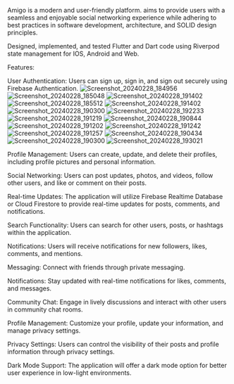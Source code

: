 Amigo is a modern and user-friendly platform. aims to provide users with a seamless and enjoyable social networking experience while adhering to best practices in software development, architecture, and SOLID design principles.

 Designed, implemented, and tested Flutter and Dart code using Riverpod state management for IOS, Android and Web.

Features:

User Authentication: Users can sign up, sign in, and sign out securely using Firebase Authentication.
![Screenshot_20240228_184956](https://github.com/seven1106/FlutterFirebaseSocialApp/assets/115769594/0befd219-6198-4796-bcd7-f71a585c9c3d)
![Screenshot_20240228_185048](https://github.com/seven1106/FlutterFirebaseSocialApp/assets/115769594/ae197d71-1389-4817-a4c3-d636d57de26d)
![Screenshot_20240228_191402](https://github.com/seven1106/FlutterFirebaseSocialApp/assets/115769594/c8b64622-100c-4776-a742-6fbbb8226889)
![Screenshot_20240228_185512](https://github.com/seven1106/FlutterFirebaseSocialApp/assets/115769594/750ed8d4-322c-40fb-9d79-49a0e6e30c0e)
![Screenshot_20240228_191402](https://github.com/seven1106/FlutterFirebaseSocialApp/assets/115769594/73b529fb-87ea-439f-a1f9-1989c1cddbb0)
![Screenshot_20240228_190300](https://github.com/seven1106/FlutterFirebaseSocialApp/assets/115769594/9d600bae-4715-486d-ac84-6eadc8dcbef1)
![Screenshot_20240228_192233](https://github.com/seven1106/FlutterFirebaseSocialApp/assets/115769594/41c60ef7-2e60-4c96-b8f4-2e295fc8e9e4)
![Screenshot_20240228_191219](https://github.com/seven1106/FlutterFirebaseSocialApp/assets/115769594/1ad83913-6a4f-4905-85ef-67bc372504cb)
![Screenshot_20240228_190844](https://github.com/seven1106/FlutterFirebaseSocialApp/assets/115769594/4508fd58-40d6-4bf1-a5a5-8145caff03a6)
![Screenshot_20240228_191202](https://github.com/seven1106/FlutterFirebaseSocialApp/assets/115769594/01a4a62b-5a52-4dea-99ed-666f75224498)
![Screenshot_20240228_191242](https://github.com/seven1106/FlutterFirebaseSocialApp/assets/115769594/a1c663e4-067d-4a6f-8d77-bdad1164011c)
![Screenshot_20240228_191257](https://github.com/seven1106/FlutterFirebaseSocialApp/assets/115769594/76077e4d-515e-464d-957d-cb3ba6c7c79f)
![Screenshot_20240228_190434](https://github.com/seven1106/FlutterFirebaseSocialApp/assets/115769594/04a8f816-c152-4057-8e37-8c167af3563a)
![Screenshot_20240228_190300](https://github.com/seven1106/FlutterFirebaseSocialApp/assets/115769594/e63074da-f2cd-49f0-b405-7e3ce3059a61)
![Screenshot_20240228_193021](https://github.com/seven1106/FlutterFirebaseSocialApp/assets/115769594/e652fcf7-0719-4fda-9642-98118a55858d)

Profile Management: Users can create, update, and delete their profiles, including profile pictures and personal information.

Social Networking: Users can post updates, photos, and videos, follow other users, and like or comment on their posts.

Real-time Updates: The application will utilize Firebase Realtime Database or Cloud Firestore to provide real-time updates for posts, comments, and notifications.

Search Functionality: Users can search for other users, posts, or hashtags within the application.

Notifications: Users will receive notifications for new followers, likes, comments, and mentions.

Messaging: Connect with friends through private messaging.

Notifications: Stay updated with real-time notifications for likes, comments, and messages.

Community Chat: Engage in lively discussions and interact with other users in community chat rooms.

Profile Management: Customize your profile, update your information, and manage privacy settings.

Privacy Settings: Users can control the visibility of their posts and profile information through privacy settings.

Dark Mode Support: The application will offer a dark mode option for better user experience in low-light environments.
